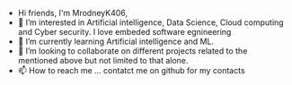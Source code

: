- Hi friends, I'm MrodneyK406,
- 👀 I’m interested in Artificial intelligence, Data Science, Cloud computing and Cyber security. I love embeded software egnineering
- 🌱 I’m currently learning Artificial intelligence and ML.
- 💞️ I’m looking to collaborate on different projects related to the mentioned above but not limited to that alone.
- 📫 How to reach me ... contatct me on github for my contacts

<!---
MrodneyK406/MrodneyK406 is a ✨ special ✨ repository because its `README.md` (this file) appears on your GitHub profile.
You can click the Preview link to take a look at your changes.
--->
